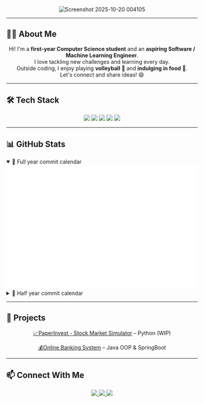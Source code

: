 <p align="center">
<img width="2436" height="602" alt="Screenshot 2025-10-20 004105" src="https://github.com/user-attachments/assets/9f4223ff-d617-4fa6-894d-9c46f5cd6b5c" />
</p>



---

## 👨‍💻 About Me
<p align="center">
Hi! I'm a <b>first-year Computer Science student</b> and an <b>aspiring Software / Machine Learning Engineer</b>.<br>
I love tackling new challenges and learning every day.<br>
Outside coding, I enjoy playing <b>volleyball</b> 🏐 and <b>indulging in food</b> 🍕.<br>
Let's connect and share ideas! 😄
</p>

---

## 🛠️ Tech Stack
<p align="center">
  <img src="https://img.shields.io/badge/Python-3776AB?style=for-the-badge&logo=python&logoColor=white">
  <img src="https://img.shields.io/badge/Java-darkred?style=for-the-badge&logo=java&logoColor=white">
  <img src="https://img.shields.io/badge/C/C++-blue?style=for-the-badge&logo=c&logoColor=black">
  <img src="https://img.shields.io/badge/Git-black?style=for-the-badge&logo=git&logoColor=white">
  <img src="https://img.shields.io/badge/Linux-FCC624?style=for-the-badge&logo=linux&logoColor=black">
</p>

---

## 📊 GitHub Stats

<p align="center">
  <details open>
    <summary>📅 Full year commit calendar</summary>
    <img src="https://github.com/lowlighter/metrics/blob/examples/metrics.plugin.isocalendar.fullyear.svg" width="800" alt="Full year commit calendar" style="background-color:#000000;">
  </details>

  <details>
    <summary>📅 Half year commit calendar</summary>
    <img src="https://github.com/lowlighter/metrics/blob/examples/metrics.plugin.isocalendar.svg" width="900" alt="Half year commit calendar" style="background-color:#000000;">
  </details>
</p>


---

## 🌟 Projects

<p align="center">
  <a href="https://github.com/Jsofeng/PaperInvest"> 📈PaperInvest - Stock Market Simulator</a> – Python (WIP)
</p>

<p align="center">
  <a href="https://github.com/Jsofeng/Banking-System"> 💰Online Banking System</a> – Java OOP & SpringBoot
</p>


---

## 📫 Connect With Me
<p align="center">
  <a href="https://www.linkedin.com/in/jonathan-zhao-74a901357/">
    <img src="https://img.shields.io/badge/LinkedIn-0077B5?style=for-the-badge&logo=linkedin&logoColor=white" style="border:none;">
  </a>
  <a href="https://x.com/Saguwufy">
    <img src="https://img.shields.io/badge/X-000000?style=for-the-badge&logo=X&logoColor=white" style="border:none;">
  </a>
  <a href="mailto:jonathan.jf.zhao@gmail.com">
    <img src="https://img.shields.io/badge/-Gmail-darkred?style=for-the-badge&logo=gmail&logoColor=white" style="border:none;">
  </a>
</p>

